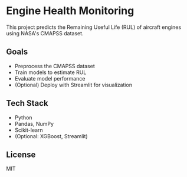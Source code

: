 # Engine Health Monitoring

This project predicts the Remaining Useful Life (RUL) of aircraft engines using NASA's CMAPSS dataset.

## Goals
- Preprocess the CMAPSS dataset
- Train models to estimate RUL
- Evaluate model performance
- (Optional) Deploy with Streamlit for visualization

## Tech Stack
- Python
- Pandas, NumPy
- Scikit-learn
- (Optional: XGBoost, Streamlit)

## License
MIT
